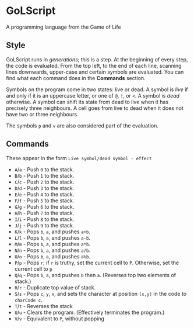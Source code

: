 # GoLScript
A programming language from the Game of Life

## Style
GoLScript runs in _generations_; this is a step. At the beginning of every step, the code is evaluated. From the top left, to the end of each line, scanning lines downwards, upper-case and certain symbols are evaluated. You can find what each command does in the **Commands** section.

Symbols on the program come in two states: live or dead. A symbol is _live_ if and only if it is an uppercase letter, or one of `@`, `!`, or `<`. A symbol is _dead_ otherwise. A symbol can shift its state from dead to live when it has precisely three neighbours. A cell goes from live to dead when it does not have two or three neighbours.

The symbols `p` and `v` are also considered part of the evaluation.

## Commands
These appear in the form `Live symbol/dead symbol - effect`
 * `A`/`a` - Push `0` to the stack.
 * `B`/`b` - Push `1` to the stack.
 * `C`/`c` - Push `2` to the stack.
 * `D`/`d` - Push `3` to the stack.
 * `E`/`e` - Push `4` to the stack.
 * `F`/`f` - Push `5` to the stack.
 * `G`/`g` - Push `6` to the stack.
 * `H`/`h` - Push `7` to the stack.
 * `I`/`i` - Push `8` to the stack.
 * `J`/`j` - Push `9` to the stack.
 * `K`/`k` - Pops `b`, `a`, and pushes `a+b`.
 * `L`/`l` - Pops `b`, `a`, and pushes `a-b`.
 * `M`/`m` - Pops `b`, `a`, and pushes `a*b`.
 * `N`/`n` - Pops `b`, `a`, and pushes `a/b`.
 * `O`/`o` - Pops `b`, `a`, and pushes `a%b`.
 * `P`/`p` - Pops `r`; if `r` is truthy, set the current cell to `P`. Otherwise, set the current cell to `p`
 * `Q`/`q` - Pops `b`, `a`, and pushes `b` then `a`. (Reverses top two elements of stack.)
 * `R`/`r` - Duplicate top value of stack.
 * `S`/`s` - Pops `c`, `y`, `x`, and sets the character at position `(x,y)` in the code to `charCode c`.
 * `T`/`t` - Reverses the stack
 * `U`/`u` - Clears the program. (Effectively terminates the program.)
 * `V`/`v` - Equivalent to `P`, without popping
